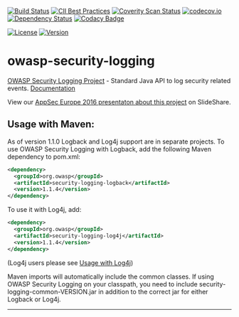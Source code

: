 [![Build Status](https://travis-ci.org/javabeanz/owasp-security-logging.svg?branch=master)](https://travis-ci.org/javabeanz/owasp-security-logging)
[![CII Best Practices](https://bestpractices.coreinfrastructure.org/projects/140/badge)](https://bestpractices.coreinfrastructure.org/projects/140)
[![Coverity Scan Status](https://scan.coverity.com/projects/3657/badge.svg)](https://scan.coverity.com/projects/3657)
[![codecov.io](https://codecov.io/github/javabeanz/owasp-security-logging/coverage.svg?branch=master)](https://codecov.io/github/javabeanz/owasp-security-logging?branch=master)
[![Dependency Status](https://www.versioneye.com/user/projects/56b7177df6e506003159ab58/badge.svg?style=flat)](https://www.versioneye.com/user/projects/56b7177df6e506003159ab58)
[![Codacy Badge](https://api.codacy.com/project/badge/grade/4a192a53a1ed4dbd9ec6f029cba60af1)](https://www.codacy.com/app/java-development/owasp-security-logging)

[![License][license-image]][license-url]
[![Version][maven-version]][maven-url]

owasp-security-logging
======================

[OWASP Security Logging Project](https://www.owasp.org/index.php/OWASP_Security_Logging_Project) - Standard Java API to log security related events.  [Documentation](https://github.com/javabeanz/owasp-security-logging/wiki)

View our [AppSec Europe 2016 presentaton about this project](http://www.slideshare.net/MiltonSmith6/how-to-use-owasp-security-logging) on SlideShare.

## Usage with Maven: 
As of version 1.1.0 Logback and Log4j support are in separate projects. To use OWASP Security Logging with Logback, add the following Maven dependency to pom.xml:

```xml
<dependency>
  <groupId>org.owasp</groupId>
  <artifactId>security-logging-logback</artifactId>
  <version>1.1.4</version>
</dependency>
```

To use it with Log4j, add: 

```xml
<dependency>
  <groupId>org.owasp</groupId>
  <artifactId>security-logging-log4j</artifactId>
  <version>1.1.4</version>
</dependency>
```
(Log4j users please see [Usage with Log4j](https://github.com/javabeanz/owasp-security-logging/wiki/Usage-with-Log4j))

Maven imports will automatically include the common classes. If using OWASP Security Logging on your classpath, you need to include security-logging-common-VERSION.jar in addition to the correct jar for either Logback or Log4j. 

----

[license-url]: https://github.com/javabeanz/owasp-security-logging/blob/master/LICENSE
[license-image]: https://img.shields.io/badge/license-apache%20v2-brightgreen.svg

[maven-url]: http://search.maven.org/#browse|-1016717255
[maven-version]: https://img.shields.io/maven-central/v/org.owasp/security-logging.svg?style=flat

